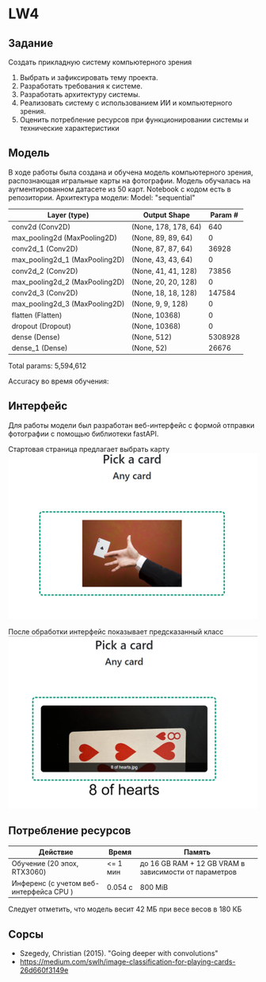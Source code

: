 # LW4

## Задание
Создать прикладную систему компьютерного зрения
1. Выбрать и зафиксировать тему проекта.
2. Разработать требования к системе.
3. Разработать архитектуру системы.
4. Реализовать систему с использованием ИИ и компьютерного зрения.
5. Оценить потребление ресурсов при функционировании системы и 
технические характеристики
## Модель
В ходе работы была создана и обучена модель компьютерного зрения, распознающая игральные карты на фотографии. 
Модель обучалась на аугментированном датасете из 50 карт. Notebook с кодом есть в репозитории.
Архитектура модели:
Model: "sequential"

| Layer (type)                   | Output Shape         | Param # |
|--------------------------------|----------------------|---------|
| conv2d (Conv2D)                | (None, 178, 178, 64) | 640     |
| max_pooling2d (MaxPooling2D)   | (None, 89, 89, 64)   | 0       |
| conv2d_1 (Conv2D)              | (None, 87, 87, 64)   | 36928   |
| max_pooling2d_1 (MaxPooling2D) | (None, 43, 43, 64)   | 0       |
| conv2d_2 (Conv2D)              | (None, 41, 41, 128)  | 73856   |
| max_pooling2d_2 (MaxPooling2D) | (None, 20, 20, 128)  | 0       |
| conv2d_3 (Conv2D)              | (None, 18, 18, 128)  | 147584  |
| max_pooling2d_3 (MaxPooling2D) | (None, 9, 9, 128)    | 0       |
| flatten (Flatten)              | (None, 10368)        | 0       |
| dropout (Dropout)              | (None, 10368)        | 0       |
| dense (Dense)                  | (None, 512)          | 5308928 |
| dense_1 (Dense)                | (None, 52)           | 26676   |

Total params: 5,594,612

Accuracy во время обучения: 


## Интерфейс

Для работы модели был разработан веб-интерфейс с формой отправки фотографии с помощью библиотеки fastAPI.

Стартовая страница предлагает выбрать карту
![](report/interface1.png)

После обработки интерфейс показывает предсказанный класс
![](report/interface2.png)
## Потребление ресурсов
| Действие                                | Время    | Память                                       |
|-----------------------------------------|----------|----------------------------------------------|
| Обучение (20 эпох, RTX3060)             | <= 1 мин | до 16 GB RAM + 12 GB VRAM в зависимости от параметров |
| Инференс (с учетом веб-интерфейса CPU ) | 0.054 с  | 800 MiB                                      |
 
Следует отметить, что модель весит 42 МБ при весе весов в 180 КБ

## Сорсы
- Szegedy, Christian (2015). "Going deeper with convolutions"
- https://medium.com/swlh/image-classification-for-playing-cards-26d660f3149e
